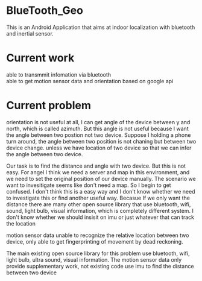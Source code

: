 # BlueTooth_Geo
This is an Android Application that aims at indoor localization with bluetooth and inertial sensor.

# Current work
able to transmmit infomation via bluetooth  
able to get motion sensor data and orientation based on google api

# Current problem
orientation is not useful at all, I can get angle of the device between y and north, which is called azimuth. But this angle is not useful because I want the angle between two postion not two device. Suppose I holding a phone turn around, the angle between two position is not chaning but between two device change. unless we have location of two device so that we can infer the angle between two device.  

Our task is to find the distance and angle with two device. But this is not easy. For angel I think we need a server and map in this environment, and we need to set the original position of our device manually. The scenario we want to invesitigate seems like don't need a map. So I begin to get confused. I don't think this is a easy way and I don't know whether we need to investigate this or find another useful way. Becasue If we only want the distance there are many other open source library that use bluetooth, wifi, sound, light bulb, visual information, which is completely different system. I don't know whether we should insisit on imu or just whatever that can track the location

motion sensor data unable to recognize the relative location between two device, only able to get fingerprinting of movement by dead reckoning. 

The main existing open source library for this problem use bluetooth, wifi, light bulb, ultra sound, visual information. The motion sensor data only provide supplementary work, not existing code use imu to find the distance between two device

